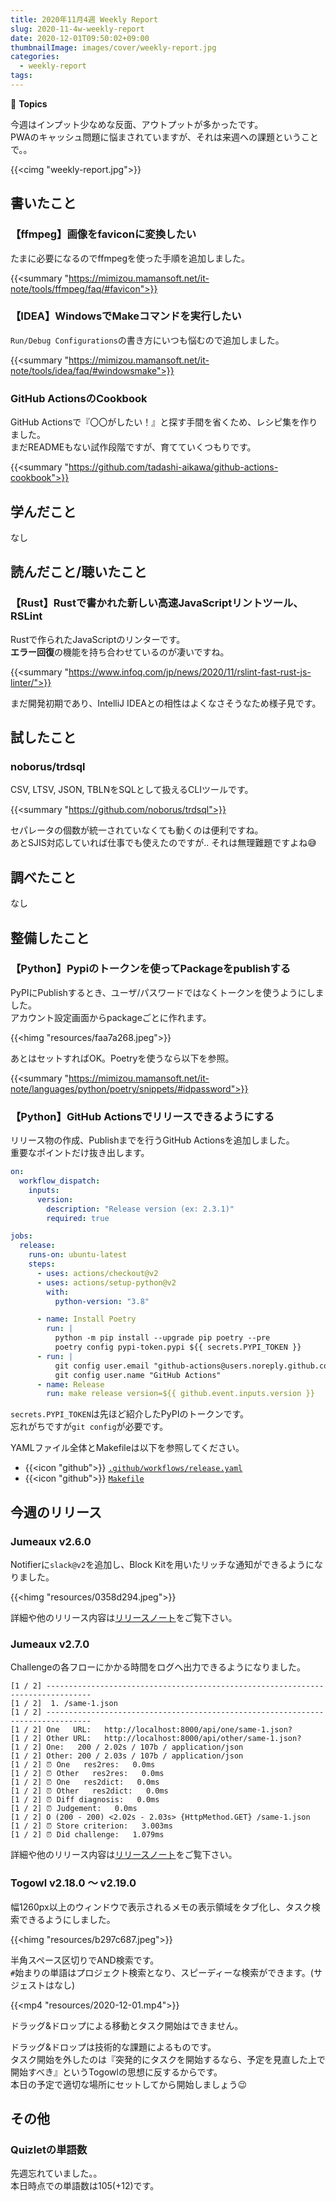 ```yaml
---
title: 2020年11月4週 Weekly Report
slug: 2020-11-4w-weekly-report
date: 2020-12-01T09:50:02+09:00
thumbnailImage: images/cover/weekly-report.jpg
categories:
  - weekly-report
tags:
---
```


📰 **Topics**

今週はインプット少なめな反面、アウトプットが多かったです。  
PWAのキャッシュ問題に悩まされていますが、それは来週への課題ということで。。

<!--more-->

{{<cimg "weekly-report.jpg">}}

<!--toc-->


書いたこと
----------

### 【ffmpeg】画像をfaviconに変換したい

たまに必要になるのでffmpegを使った手順を追加しました。

{{<summary "https://mimizou.mamansoft.net/it-note/tools/ffmpeg/faq/#favicon">}}

### 【IDEA】WindowsでMakeコマンドを実行したい

`Run/Debug Configurations`の書き方にいつも悩むので追加しました。

{{<summary "https://mimizou.mamansoft.net/it-note/tools/idea/faq/#windowsmake">}}

### GitHub ActionsのCookbook

GitHub Actionsで『〇〇がしたい！』と探す手間を省くため、レシピ集を作りました。  
まだREADMEもない試作段階ですが、育てていくつもりです。

{{<summary "https://github.com/tadashi-aikawa/github-actions-cookbook">}}



学んだこと
----------

なし


読んだこと/聴いたこと
---------------------

### 【Rust】Rustで書かれた新しい高速JavaScriptリントツール、RSLint

Rustで作られたJavaScriptのリンターです。  
**エラー回復**の機能を持ち合わせているのが凄いですね。

{{<summary "https://www.infoq.com/jp/news/2020/11/rslint-fast-rust-js-linter/">}}

まだ開発初期であり、IntelliJ IDEAとの相性はよくなさそうなため様子見です。


試したこと
----------

### noborus/trdsql

CSV, LTSV, JSON, TBLNをSQLとして扱えるCLIツールです。  

{{<summary "https://github.com/noborus/trdsql">}}

セパレータの個数が統一されていなくても動くのは便利ですね。  
あとSJIS対応していれば仕事でも使えたのですが.. それは無理難題ですよね😅


調べたこと
----------

なし


整備したこと
------------

### 【Python】Pypiのトークンを使ってPackageをpublishする

PyPIにPublishするとき、ユーザ/パスワードではなくトークンを使うようにしました。  
アカウント設定画面からpackageごとに作れます。

{{<himg "resources/faa7a268.jpeg">}}

あとはセットすればOK。Poetryを使うなら以下を参照。

{{<summary "https://mimizou.mamansoft.net/it-note/languages/python/poetry/snippets/#idpassword">}}


### 【Python】GitHub Actionsでリリースできるようにする

リリース物の作成、Publishまでを行うGitHub Actionsを追加しました。  
重要なポイントだけ抜き出します。

```yaml
on:
  workflow_dispatch:
    inputs:
      version:
        description: "Release version (ex: 2.3.1)"
        required: true

jobs:
  release:
    runs-on: ubuntu-latest
    steps:
      - uses: actions/checkout@v2
      - uses: actions/setup-python@v2
        with:
          python-version: "3.8"

      - name: Install Poetry
        run: |
          python -m pip install --upgrade pip poetry --pre
          poetry config pypi-token.pypi ${{ secrets.PYPI_TOKEN }}
      - run: |
          git config user.email "github-actions@users.noreply.github.com"
          git config user.name "GitHub Actions"
      - name: Release
        run: make release version=${{ github.event.inputs.version }}
```

`secrets.PYPI_TOKEN`は先ほど紹介したPyPIのトークンです。  
忘れがちですが`git config`が必要です。

YAMLファイル全体とMakefileは以下を参照してください。

* {{<icon "github">}} [`.github/workflows/release.yaml`](https://github.com/tadashi-aikawa/jumeaux/blob/v2.7.0/.github/workflows/release.yaml)
* {{<icon "github">}} [`Makefile`](https://github.com/tadashi-aikawa/jumeaux/blob/v2.7.0/Makefile)


今週のリリース
--------------

### Jumeaux v2.6.0

Notifierに`slack@v2`を追加し、Block Kitを用いたリッチな通知ができるようになりました。

{{<himg "resources/0358d294.jpeg">}}

詳細や他のリリース内容は[リリースノート](https://tadashi-aikawa.github.io/jumeaux/ja/releases/v2/#260)をご覧下さい。

### Jumeaux v2.7.0

Challengeの各フローにかかる時間をログへ出力できるようになりました。

```
[1 / 2] --------------------------------------------------------------------------------
[1 / 2]  1. /same-1.json
[1 / 2] --------------------------------------------------------------------------------
[1 / 2] One   URL:   http://localhost:8000/api/one/same-1.json?
[1 / 2] Other URL:   http://localhost:8000/api/other/same-1.json?
[1 / 2] One:   200 / 2.02s / 107b / application/json
[1 / 2] Other: 200 / 2.03s / 107b / application/json
[1 / 2] ⏰ One   res2res:   0.0ms
[1 / 2] ⏰ Other   res2res:   0.0ms
[1 / 2] ⏰ One   res2dict:   0.0ms
[1 / 2] ⏰ Other   res2dict:   0.0ms
[1 / 2] ⏰ Diff diagnosis:   0.0ms
[1 / 2] ⏰ Judgement:   0.0ms
[1 / 2] O (200 - 200) <2.02s - 2.03s> {HttpMethod.GET} /same-1.json
[1 / 2] ⏰ Store criterion:   3.003ms
[1 / 2] ⏰ Did challenge:   1.079ms
```

詳細や他のリリース内容は[リリースノート](https://tadashi-aikawa.github.io/jumeaux/ja/releases/v2/#270)をご覧下さい。

### Togowl v2.18.0 ～ v2.19.0

幅1260px以上のウィンドウで表示されるメモの表示領域をタブ化し、タスク検索できるようにしました。

{{<himg "resources/b297c687.jpeg">}}

半角スペース区切りでAND検索です。  
`#`始まりの単語はプロジェクト検索となり、スピーディーな検索ができます。(サジェストはなし)

{{<mp4 "resources/2020-12-01.mp4">}}

ドラッグ&ドロップによる移動とタスク開始はできません。

ドラッグ&ドロップは技術的な課題によるものです。  
タスク開始を外したのは『突発的にタスクを開始するなら、予定を見直した上で開始すべき』というTogowlの思想に反するからです。  
本日の予定で適切な場所にセットしてから開始しましょう😉


その他
------

### Quizletの単語数

先週忘れていました。。  
本日時点での単語数は105(+12)です。
